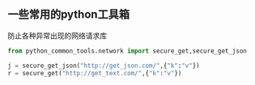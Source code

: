 ## 一些常用的python工具箱


防止各种异常出现的网络请求库
```python
from python_common_tools.network import secure_get,secure_get_json

j = secure_get_json("http://get_json.com/",{"k":"v"})
r = secure_get("http://get_text.com/",{"k":"v"})

```